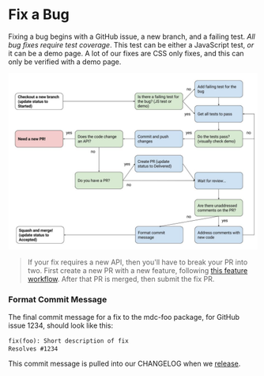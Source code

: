 # Fix a Bug

Fixing a bug begins with a GitHub issue, a new branch, and a failing test.
_All bug fixes require test coverage_. This test can be either a JavaScript
test, _or_ it can be a demo page. A lot of our fixes are CSS only fixes, and
this can only be verified with a demo page.

![MDC Web Bug Fix](bug_fix.jpg?raw=true)

> If your fix requires a new API, then you'll have to break your PR into two.
First create a new PR with a new feature, following [this feature workflow](feat.md).
After that PR is merged, then submit the fix PR.

### Format Commit Message

The final commit message for a fix to the mdc-foo package, for GitHub issue 1234, should look like this:

```
fix(foo): Short description of fix
Resolves #1234
```

This commit message is pulled into our CHANGELOG when we [release](../open_source/README.md).
